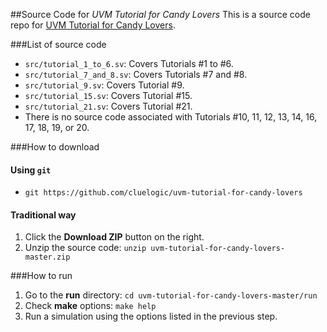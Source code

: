 ##Source Code for *UVM Tutorial for Candy Lovers*
This is a source code repo for [UVM Tutorial for Candy Lovers](http://cluelogic.com/).

###List of source code
- `src/tutorial_1_to_6.sv`: Covers Tutorials #1 to #6.
- `src/tutorial_7_and_8.sv`: Covers Tutorials #7 and #8.
- `src/tutorial_9.sv`: Covers Tutorial #9.
- `src/tutorial_15.sv`: Covers Tutorial #15.
- `src/tutorial_21.sv`: Covers Tutorial #21.
- There is no source code associated with Tutorials #10, 11, 12, 13, 14, 16, 17, 18, 19, or 20.

###How to download
#### Using `git`
- `git https://github.com/cluelogic/uvm-tutorial-for-candy-lovers`

#### Traditional way
1. Click the **Download ZIP** button on the right.
2. Unzip the source code: `unzip uvm-tutorial-for-candy-lovers-master.zip`

###How to run
1. Go to the **run** directory: `cd uvm-tutorial-for-candy-lovers-master/run`
2. Check **make** options: `make help`
3. Run a simulation using the options listed in the previous step.

